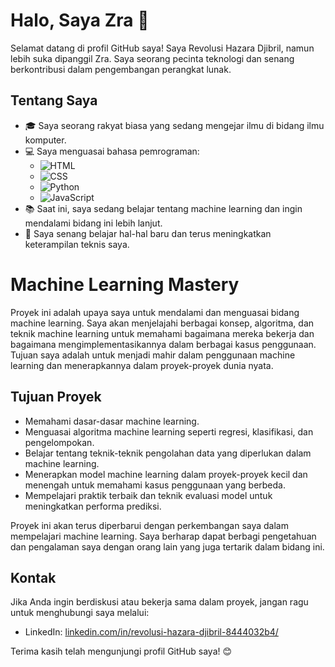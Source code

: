 <!-- @format -->

# Halo, Saya Zra 👋

Selamat datang di profil GitHub saya! Saya Revolusi Hazara Djibril, namun lebih suka dipanggil Zra. Saya seorang pecinta teknologi dan senang berkontribusi dalam pengembangan perangkat lunak.

## Tentang Saya

- 🎓 Saya seorang rakyat biasa yang sedang mengejar ilmu di bidang ilmu komputer.
- 💻 Saya menguasai bahasa pemrograman:
  - ![HTML](https://img.shields.io/badge/-HTML-orange?logo=html5&logoColor=white)
  - ![CSS](https://img.shields.io/badge/-CSS-blueviolet?logo=css3&logoColor=white)
  - ![Python](https://img.shields.io/badge/-Python-blue?logo=python&logoColor=white)
  - ![JavaScript](https://img.shields.io/badge/-JavaScript-yellow?logo=javascript&logoColor=white) <!-- Added JavaScript here -->
- 📚 Saat ini, saya sedang belajar tentang machine learning dan ingin mendalami bidang ini lebih lanjut.
- 🌱 Saya senang belajar hal-hal baru dan terus meningkatkan keterampilan teknis saya.

# Machine Learning Mastery

Proyek ini adalah upaya saya untuk mendalami dan menguasai bidang machine learning. Saya akan menjelajahi berbagai konsep, algoritma, dan teknik machine learning untuk memahami bagaimana mereka bekerja dan bagaimana mengimplementasikannya dalam berbagai kasus penggunaan. Tujuan saya adalah untuk menjadi mahir dalam penggunaan machine learning dan menerapkannya dalam proyek-proyek dunia nyata.

## Tujuan Proyek

- Memahami dasar-dasar machine learning.
- Menguasai algoritma machine learning seperti regresi, klasifikasi, dan pengelompokan.
- Belajar tentang teknik-teknik pengolahan data yang diperlukan dalam machine learning.
- Menerapkan model machine learning dalam proyek-proyek kecil dan menengah untuk memahami kasus penggunaan yang berbeda.
- Mempelajari praktik terbaik dan teknik evaluasi model untuk meningkatkan performa prediksi.

Proyek ini akan terus diperbarui dengan perkembangan saya dalam mempelajari machine learning. Saya berharap dapat berbagi pengetahuan dan pengalaman saya dengan orang lain yang juga tertarik dalam bidang ini.

## Kontak

Jika Anda ingin berdiskusi atau bekerja sama dalam proyek, jangan ragu untuk menghubungi saya melalui:
- LinkedIn: [linkedin.com/in/revolusi-hazara-djibril-8444032b4/](https://www.linkedin.com/in/revolusi-hazara-djibril-8444032b4/)

Terima kasih telah mengunjungi profil GitHub saya! 😊

